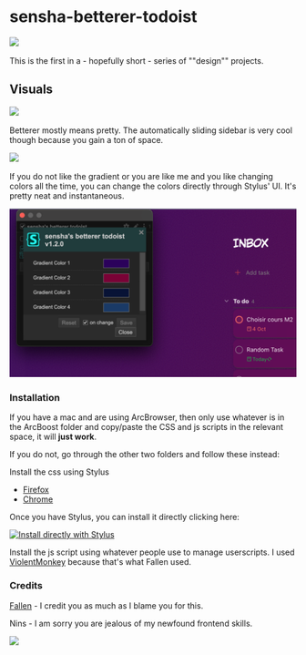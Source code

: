 # sensha-betterer-todoist

![](assets/todoist_overview.png)

This is the first in a - hopefully short - series of ""design"" projects. 

## Visuals 

![](assets/sidebartodoist.gif)

Betterer mostly means pretty. The automatically sliding sidebar is very cool though because you gain a ton of space. 

![](assets/showcasetodoist.gif)

If you do not like the gradient or you are like me and you like changing colors all the time, you can change the colors directly through Stylus' UI. It's pretty neat and instantaneous. 

![](assets/todoistGUI.png)

### Installation 

If you have a mac and are using ArcBrowser, then only use whatever is in the ArcBoost folder and copy/paste the CSS and js scripts in the relevant space, it will **just work**. 

If you do not, go through the other two folders and follow these instead: 

Install the css using Stylus

-   [Firefox](https://addons.mozilla.org/en-US/firefox/addon/styl-us/)
-   [Chrome](https://chromewebstore.google.com/detail/stylus/clngdbkpkpeebahjckkjfobafhncgmne)

Once you have Stylus, you can install it directly clicking here: 

[![Install directly with Stylus](https://img.shields.io/badge/Install%20directly%20with-Stylus-238b8b.svg)](https://github.com/senshastic/sensha-betterer-todoist/raw/refs/heads/main/css/todoist_less.user.css)


Install the js script using whatever people use to manage userscripts. I used [ViolentMonkey](https://violentmonkey.github.io/) because that's what Fallen used. 


### Credits 

[Fallen](https://github.com/FallenStar08) - I credit you as much as I blame you for this. 

Nins - I am sorry you are jealous of my newfound frontend skills. 


![](assets/itsshiny_todoist.png)
